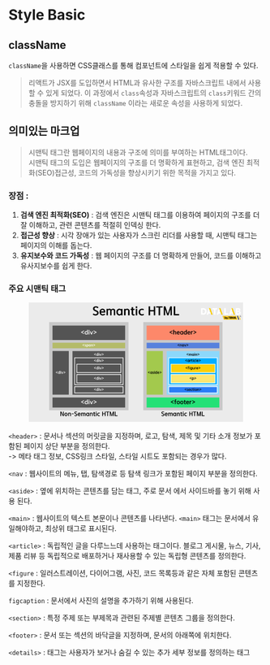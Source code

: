 # Style Basic

## className

`className`을 사용하면 CSS클래스를 통해 컴포넌트에 스타일을 쉽게 적용할 수 있다.

> 리액트가 JSX를 도입하면서 HTML과 유사한 구조를 자바스크립트 내에서 사용할 수 있게 되었다. 이 과정에서 `class`속성과 자바스크립트의 `class`키워드 간의 충돌을 방지하기 위해 `className` 이라는 새로운 속성을 사용하게 되었다.

## 의미있는 마크업

> 시맨틱 태그란 웹페이지의 내용과 구조에 의미를 부여하는 HTML태그이다.  
> 시맨틱 태그의 도입은 웹페이지의 구조를 더 명확하게 표현하고, 검색 엔진 최적화(SEO)접근성, 코드의 가독성을 향상시키기 위한 목적을 가지고 있다.

### 장점 :

1. **검색 엔진 최적화(SEO)** : 검색 엔진은 시맨틱 태그를 이용하여 페이지의 구조를 더 잘 이해하고, 관련 콘텐츠를 적절히 인덱싱 한다.
2. **접근성 향상** : 시각 장애가 있는 사용자가 스크린 리더를 사용할 때, 시맨틱 태그는 페이지의 이해를 돕는다.
3. **유지보수와 코드 가독성** : 웹 페이지의 구조를 더 명확하게 만들어, 코드를 이해하고 유사지보수를 쉽게 한다.

### 주요 시맨틱 태그

<figure><img src="../dev/8/St.png" alt=""></figure>

`<header>` : 문서나 섹션의 머릿글을 지정하며, 로고, 탐색, 제목 및 기타 소개 정보가 포함된 페이지 상단 부분을 정의한다.  
-> 메타 태그 정보, CSS링크 스타일, 스타일 시트도 포함되는 경우가 많다.

`<nav` : 웹사이트의 메뉴, 탭, 탐색경로 등 탐색 링크가 포함된 페이지 부분을 정의한다.

`<aside>` : 옆에 위치하는 콘텐츠를 담는 태그, 주로 문서 에서 사이드바를 놓기 위해 사용 된다.

`<main>` : 웹사이트의 텍스트 본문이나 콘텐츠를 나타낸다. `<main>` 태그는 문서에서 유일해야하고, 최상위 태그로 표시된다.

`<article>` : 독립적인 글을 다루느느데 사용하는 태그이다. 블로그 게시물, 뉴스, 기사, 제품 리뷰 등 독립적으로 배포하거나 재사용할 수 있는 독립형 콘텐츠를 정의한다.

`<figure` : 일러스트레이션, 다이어그램, 사진, 코드 목록등과 같은 자체 포함된 콘텐츠를 지정한다.

`figcaption` : 문서에서 사진의 설명을 추가하기 위해 사용된다.

`<section>` : 특정 주제 또는 부제목과 관련된 주제별 콘텐츠 그룹을 정의한다.

`<footer>` : 문서 또는 섹션의 바닥글을 지정하며, 문서의 아래쪽에 위치한다.

`<details>` : 태그는 사용자가 보거나 숨길 수 있는 추가 세부 정보를 정의하는 태그
